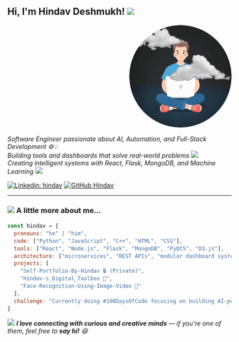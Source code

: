 <h2> Hi, I'm Hindav Deshmukh! <img src="https://media.giphy.com/media/mGcNjsfWAjY5AEZNw6/giphy.gif" width="50"></h2>

<!-- Profile image in circular shape -->
<p align="right">
  <img src="dp.webp" width="230" style="border-radius: 50%;">
</p>

<p><em>Software Engineer passionate about AI, Automation, and Full-Stack Development ⚙️💡<br>
Building tools and dashboards that solve real-world problems <img src="https://media.giphy.com/media/fYSnHlufseco8Fh93Z/giphy.gif" width="30"><br>
Creating intelligent systems with React, Flask, MongoDB, and Machine Learning <img src="https://media.giphy.com/media/WUlplcMpOCEmTGBtBW/giphy.gif" width="30">
</em></p>

[![Linkedin: hindav](https://img.shields.io/badge/-hindav-blue?style=flat-square&logo=Linkedin&logoColor=white&link=https://www.linkedin.com/in/hindav/)](https://www.linkedin.com/in/hindav/)
[![GitHub Hindav](https://img.shields.io/github/followers/Hindav?label=follow&style=social)](https://github.com/Hindav)

---

### <img src="https://media.giphy.com/media/VgCDAzcKvsR6OM0uWg/giphy.gif" width="50"> A little more about me...

```javascript
const hindav = {
  pronouns: "he" | "him",
  code: ["Python", "JavaScript", "C++", "HTML", "CSS"],
  tools: ["React", "Node.js", "Flask", "MongoDB", "PyQt5", "D3.js"],
  architecture: ["microservices", "REST APIs", "modular dashboard systems"],
  projects: [
    "Self-Portfolio-By-Hindav 🔒 (Private)",
    "Hindav-s_Digital_Toolbox 🧰",
    "Face-Recognition-Using-Image-Video 🎥"
  ],
  challenge: "Currently doing #100DaysOfCode focusing on building AI-powered full-stack tools 🚀"
}

```

<img src="https://media.giphy.com/media/LnQjpWaON8nhr21vNW/giphy.gif" width="60"> <em><b>I love connecting with curious and creative minds</b> — if you're one of them, feel free to <b>say hi!</b> 😄</em>
